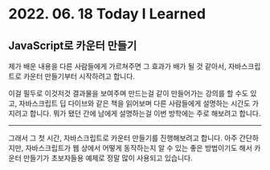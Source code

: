 # 2022. 06. 18 Today I Learned

## JavaScript로 카운터 만들기

제가 배운 내용을 다른 사람들에게 가르쳐주면 그 효과가 배가 될 것 같아서, 자바스크립트로 카운터 만들기부터 시작하려고 합니다.

이걸 필두로 이것저것 결과물을 보여주며 만드는걸 같이 만들어가는 강의를 할 수도 있고,
자바스크립트 딥 다이브와 같은 책을 읽어보며 다른 사람들에게 설명하는 시간도 가지려고 합니다. 뭐가 됐던 간에 남에게 설명하는걸 이번 방학에는 주로 해보려고 합니다.

---

그래서 그 첫 시간, 자바스크립트로 카운터 만들기를 진행해보려고 합니다. 아주 간단하지만, 자바스크립트가 웹 상에서 어떻게 동작하는지 알 수 있는 좋은 방법이기도 해서 카운터 만들기가 초보자들용 예제로 정말 많이 사용되고 있습니다.
